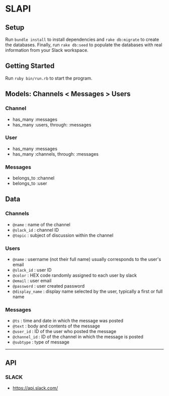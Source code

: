 # SLAPI
## Setup
Run `bundle install` to install dependencies and `rake db:migrate` to create the databases. Finally, run `rake db:seed` to populate the databases with real information from your Slack workspace.

## Getting Started
Run `ruby bin/run.rb` to start the program.

## Models: Channels < Messages > Users
### Channel
* has_many :messages
* has_many :users, through: :messages
### User
* has_many :messages
* has_many :channels, through: :messages
### Messages
* belongs_to :channel
* belongs_to :user
## Data
### Channels
* `@name` : name of the channel
* `@slack_id` : channel ID
* `@topic` : subject of discussion within the channel
### Users
* `@name` : username (not their full name) usually corresponds to the user's email
* `@slack_id` : user ID
* `@color` : HEX code randomly assigned to each user by slack
* `@email` : user email
* `@password` : user created password
* `@display_name` : display name selected by the user, typically a first or full name
### Messages
* `@ts` : time and date in which the message was posted
* `@text` : body and contents of the message
* `@user_id` : ID of the user who posted the message
* `@channel_id` : ID of the channel in which the message is posted
* `@subtype` : type of message
---
## API
### SLACK
* https://api.slack.com/
